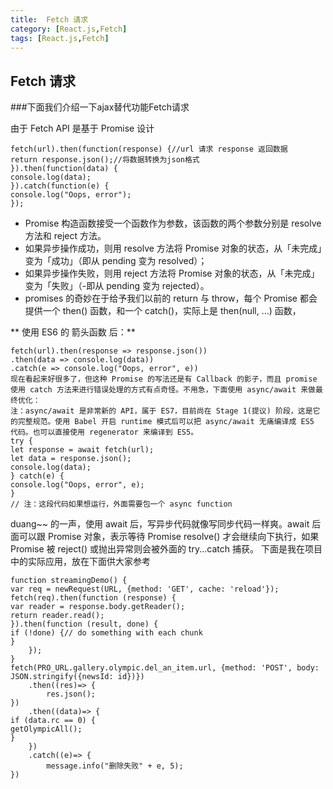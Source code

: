 ```yaml
---
title:  Fetch 请求
category: [React.js,Fetch]
tags: [React.js,Fetch]
---
```

## Fetch 请求
###下面我们介绍一下ajax替代功能Fetch请求

  由于 Fetch API 是基于 Promise 设计
  ```
fetch(url).then(function(response) {//url 请求 response 返回数据
return response.json();//将数据转换为json格式    
}).then(function(data) {
console.log(data);
}).catch(function(e) {
console.log("Oops, error");
});  
```   
<!-- more -->
- Promise 构造函数接受一个函数作为参数，该函数的两个参数分别是 resolve 方法和 reject 方法。
- 如果异步操作成功，则用 resolve 方法将 Promise 对象的状态，从「未完成」变为「成功」（即从 pending 变为 resolved）；
- 如果异步操作失败，则用 reject 方法将 Promise 对象的状态，从「未完成」变为「失败」（-即从 pending 变为 rejected）。
- promises 的奇妙在于给予我们以前的 return 与 throw，每个 Promise 都会提供一个 then() 函数，和一个 catch()，实际上是 then(null, ...) 函数，

** 使用 ES6 的 箭头函数 后：**
```
fetch(url).then(response => response.json())
.then(data => console.log(data))
.catch(e => console.log("Oops, error", e))
现在看起来好很多了，但这种 Promise 的写法还是有 Callback 的影子，而且 promise 使用 catch 方法来进行错误处理的方式有点奇怪。不用急，下面使用 async/await 来做最终优化：
注：async/await 是非常新的 API，属于 ES7，目前尚在 Stage 1(提议) 阶段，这是它的完整规范。使用 Babel 开启 runtime 模式后可以把 async/await 无痛编译成 ES5 代码。也可以直接使用 regenerator 来编译到 ES5。
try {
let response = await fetch(url);
let data = response.json();
console.log(data);
} catch(e) {
console.log("Oops, error", e);
}
// 注：这段代码如果想运行，外面需要包一个 async function
```
duang~~ 的一声，使用 await 后，写异步代码就像写同步代码一样爽。await 后面可以跟 Promise 对象，表示等待 Promise resolve() 才会继续向下执行，如果 Promise 被 reject() 或抛出异常则会被外面的 try...catch 捕获。
下面是我在项目中的实际应用，放在下面供大家参考
```
function streamingDemo() {
var req = newRequest(URL, {method: 'GET', cache: 'reload'});
fetch(req).then(function (response) {
var reader = response.body.getReader();
return reader.read();
}).then(function (result, done) {
if (!done) {// do something with each chunk
}
    });
}
fetch(PRO_URL.gallery.olympic.del_an_item.url, {method: 'POST', body: JSON.stringify({newsId: id})})
    .then((res)=> {
        res.json();
})
    .then((data)=> {
if (data.rc == 0) {
getOlympicAll();
}
    })
    .catch((e)=> {
        message.info("删除失败" + e, 5);
})
```

